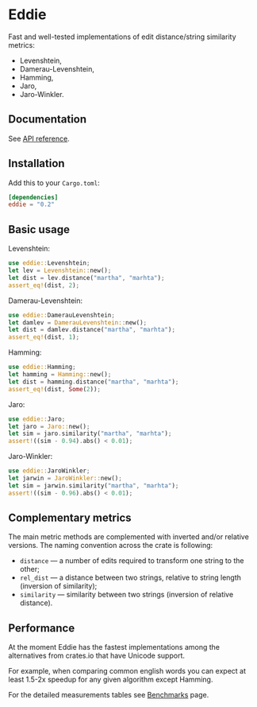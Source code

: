# Eddie

Fast and well-tested implementations of edit distance/string similarity metrics:
- Levenshtein,
- Damerau-Levenshtein,
- Hamming,
- Jaro,
- Jaro-Winkler.


## Documentation

See [API reference][1].

[1]: https://docs.rs/eddie/


## Installation

Add this to your `Cargo.toml`:
```toml
[dependencies]
eddie = "0.2"
```


## Basic usage

Levenshtein:
```rust
use eddie::Levenshtein;
let lev = Levenshtein::new();
let dist = lev.distance("martha", "marhta");
assert_eq!(dist, 2);
```

Damerau-Levenshtein:
```rust
use eddie::DamerauLevenshtein;
let damlev = DamerauLevenshtein::new();
let dist = damlev.distance("martha", "marhta");
assert_eq!(dist, 1);
```

Hamming:
```rust
use eddie::Hamming;
let hamming = Hamming::new();
let dist = hamming.distance("martha", "marhta");
assert_eq!(dist, Some(2));
```

Jaro:
```rust
use eddie::Jaro;
let jaro = Jaro::new();
let sim = jaro.similarity("martha", "marhta");
assert!((sim - 0.94).abs() < 0.01);
```

Jaro-Winkler:
```rust
use eddie::JaroWinkler;
let jarwin = JaroWinkler::new();
let sim = jarwin.similarity("martha", "marhta");
assert!((sim - 0.96).abs() < 0.01);
```

## Complementary metrics

The main metric methods are complemented with inverted and/or relative versions.
The naming convention across the crate is following:
- `distance` — a number of edits required to transform one string to the other;
- `rel_dist` — a distance between two strings, relative to string length (inversion of similarity);
- `similarity` — similarity between two strings (inversion of relative distance).


## Performance

At the moment Eddie has the fastest implementations among the alternatives from crates.io that have Unicode support.

For example, when comparing common english words you can expect at least 1.5-2x speedup for any given algorithm except Hamming.

For the detailed measurements tables see [Benchmarks][2] page.

[2]: http://github.com/thaumant/eddie/tree/master/benchmarks.md